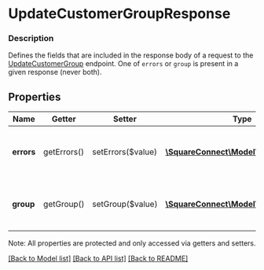 # UpdateCustomerGroupResponse

### Description

Defines the fields that are included in the response body of a request to the [UpdateCustomerGroup](#endpoint-updatecustomergroup) endpoint.  One of `errors` or `group` is present in a given response (never both).

## Properties
Name | Getter | Setter | Type | Description | Notes
------------ | ------------- | ------------- | ------------- | ------------- | -------------
**errors** | getErrors() | setErrors($value) | [**\SquareConnect\Model\Error[]**](Error.md) | Any errors that occurred during the request. | [optional] 
**group** | getGroup() | setGroup($value) | [**\SquareConnect\Model\CustomerGroup**](CustomerGroup.md) | The successfully updated customer group. | [optional] 

Note: All properties are protected and only accessed via getters and setters.

[[Back to Model list]](../../README.md#documentation-for-models) [[Back to API list]](../../README.md#documentation-for-api-endpoints) [[Back to README]](../../README.md)

